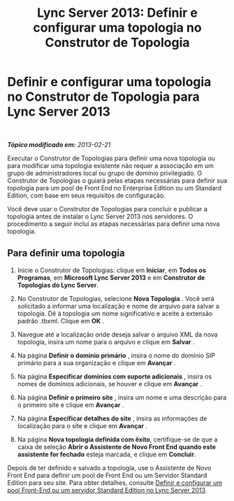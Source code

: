 ﻿---
title: 'Lync Server 2013: Definir e configurar uma topologia no Construtor de Topologia'
TOCTitle: Definir e configurar uma topologia no Construtor de Topologia
ms:assetid: 99231ff5-1c21-432b-ad65-8675fcd484f9
ms:mtpsurl: https://technet.microsoft.com/pt-br/library/Gg398788(v=OCS.15)
ms:contentKeyID: 49307557
ms.date: 05/19/2016
mtps_version: v=OCS.15
ms.translationtype: HT
---

# Definir e configurar uma topologia no Construtor de Topologia para Lync Server 2013

 

_**Tópico modificado em:** 2013-02-21_

Executar o Construtor de Topologias para definir uma nova topologia ou para modificar uma topologia existente não requer a associação em um grupo de administradores local ou grupo de domínio privilegiado. O Construtor de Topologias o guiará pelas etapas necessárias para definir sua topologia para um pool de Front End no Enterprise Edition ou um Standard Edition, com base em seus requisitos de configuração.

Você deve usar o Construtor de Topologias para concluir e publicar a topologia antes de instalar o Lync Server 2013 nos servidores. O procedimento a seguir inclui as etapas necessárias para definir uma nova topologia.

## Para definir uma topologia

1.  Inicie o Construtor de Topologias: clique em **Iniciar**, em **Todos os Programas**, em **Microsoft Lync Server 2013** e em **Construtor de Topologias do Lync Server**.

2.  No Construtor de Topologias, selecione **Nova Topologia** . Você será solicitado a informar uma localização e nome de arquivo para salvar a topologia. Dê à topologia um nome significativo e aceite a extensão padrão .tbxml. Clique em **OK** .

3.  Navegue até a localização onde deseja salvar o arquivo XML da nova topologia, insira um nome para o arquivo e clique em **Salvar** .

4.  Na página **Definir o domínio primário** , insira o nome do domínio SIP primário para a sua organização e clique em **Avançar** .

5.  Na página **Especificar domínios com suporte adicionais** , insira os nomes de domínios adicionais, se houver e clique em **Avançar** .

6.  Na página **Definir o primeiro site** , insira um nome e uma descrição para o primeiro site e clique em **Avançar** .

7.  Na página **Especificar detalhes do site** , insira as informações de localização para o site e clique em **Avançar** .

8.  Na página **Nova topologia definida com êxito**, certifique-se de que a caixa de seleção **Abrir o Assistente de Novo Front End quando este assistente for fechado** esteja marcada, e clique em **Concluir**.

Depois de ter definido e salvado a topologia, use o Assistente de Novo Front End para definir um pool de Front End ou um Servidor Standard Edition para seu site. Para obter detalhes, consulte [Definir e configurar um pool Front-End ou um servidor Standard Edition no Lync Server 2013](lync-server-2013-define-and-configure-a-front-end-pool-or-standard-edition-server.md).

